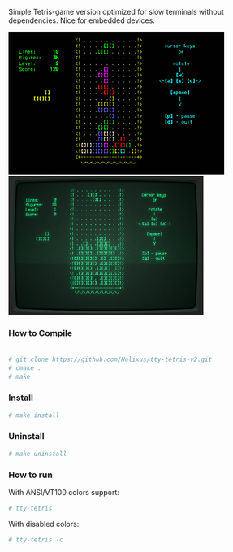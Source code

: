 Simple Tetris-game version optimized for slow terminals without dependencies. Nice for embedded devices.

![](https://github.com/Holixus/tty-tetris-v2/raw/master/screenshots/tty-tetris2.gif) ![](https://raw.githubusercontent.com/Holixus/tty-tetris-v2/master/screenshots/tty-tetris3.jpg)

### How to Compile

```sh

# git clone https://github.com/Holixus/tty-tetris-v2.git
# cmake .
# make
```

### Install

```sh
# make install
```

### Uninstall

```sh
# make uninstall
```

### How to run

With ANSI/VT100 colors support:

```sh
# tty-tetris
```

With disabled colors:

```sh
# tty-tetris -c
```
